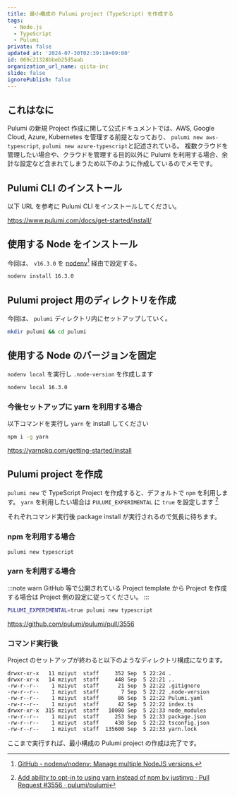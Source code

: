 ```yaml
---
title: 最小構成の Pulumi project (TypeScript) を作成する
tags:
  - Node.js
  - TypeScript
  - Pulumi
private: false
updated_at: '2024-07-30T02:39:18+09:00'
id: 069c21328bbeb25d5aab
organization_url_name: qiita-inc
slide: false
ignorePublish: false
---
```


## これはなに

Pulumi の新規 Project 作成に関して公式ドキュメントでは、AWS, Google Cloud, Azure, Kubernetes を管理する前提となっており、 `pulumi new aws-typescript`, `pulumi new azure-typescript`と記述されている。
複数クラウドを管理したい場合や、クラウドを管理する目的以外に Pulumi を利用する場合、余計な設定など含まれてしまうため以下のように作成しているのでメモです。

## Pulumi CLI のインストール

以下 URL を参考に Pulumi CLI をインストールしてください。

https://www.pulumi.com/docs/get-started/install/

## 使用する Node をインストール

今回は、 `v16.3.0` を [nodenv](https://github.com/nodenv/nodenv)[^1] 経由で設定する。

```bash
nodenv install 16.3.0
```

## Pulumi project 用のディレクトリを作成

今回は、 `pulumi` ディレクトリ内にセットアップしていく。

```bash
mkdir pulumi && cd pulumi
```

## 使用する Node のバージョンを固定

`nodenv local` を実行し `.node-version` を作成します

```bash
nodenv local 16.3.0
```

### 今後セットアップに yarn を利用する場合

以下コマンドを実行し `yarn` を install してください

```bash
npm i -g yarn
```

https://yarnpkg.com/getting-started/install

## Pulumi project を作成

`pulumi new` で TypeScript Project を作成すると、デフォルトで `npm` を利用します。
`yarn` を利用したい場合は `PULUMI_EXPERIMENTAL` に `true` を設定します [^2]

それぞれコマンド実行後 package install が実行されるので気長に待ちます。

### npm を利用する場合

```bash
pulumi new typescript
```

### yarn を利用する場合

:::note warn
GitHub 等で公開されている Project template から Project を作成する場合は Project 側の設定に従ってください。
:::

```bash
PULUMI_EXPERIMENTAL=true pulumi new typescript
```

https://github.com/pulumi/pulumi/pull/3556

### コマンド実行後

Project のセットアップが終わると以下のようなディレクトリ構成になります。

```
drwxr-xr-x   11 mziyut  staff     352 Sep  5 22:24 .
drwxr-xr-x   14 mziyut  staff     448 Sep  5 22:21 ..
-rw-r--r--    1 mziyut  staff      21 Sep  5 22:22 .gitignore
-rw-r--r--    1 mziyut  staff       7 Sep  5 22:22 .node-version
-rw-r--r--    1 mziyut  staff      86 Sep  5 22:22 Pulumi.yaml
-rw-r--r--    1 mziyut  staff      42 Sep  5 22:22 index.ts
drwxr-xr-x  315 mziyut  staff   10080 Sep  5 22:33 node_modules
-rw-r--r--    1 mziyut  staff     253 Sep  5 22:33 package.json
-rw-r--r--    1 mziyut  staff     438 Sep  5 22:22 tsconfig.json
-rw-r--r--    1 mziyut  staff  135600 Sep  5 22:33 yarn.lock
```

ここまで実行すれば、最小構成の Pulumi project の作成は完了です。

[^1]: [GitHub - nodenv/nodenv: Manage multiple NodeJS versions.](https://github.com/nodenv/nodenv)

[^2]: [Add ability to opt-in to using yarn instead of npm by justinvp · Pull Request #3556 · pulumi/pulumi](https://github.com/pulumi/pulumi/pull/3556)
